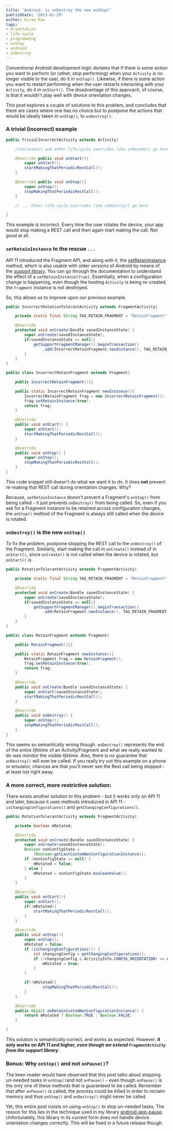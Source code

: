 ```yaml
--- 
title: 'Android: is onDestroy the new onStop?' 
publishDate: '2013-01-29' 
author: Kiran Rao 
tags: 
- orientation 
- life-cycle 
- programming 
- onStop 
- android 
- onDestroy
---
```


Conventional Android development logic dictates that if there is some
action you want to perform (or rather, stop performing) when your
`Activity` is no longer visible to the user, do it in `onStop()`.
Likewise, if there is some action you want to restart performing when
the user restarts interacting with your `Activity`, do it in
`onStart()`. The disadvantage of this approach, of course, is that it
wouldn't play well with device orientation changes.

This post explores a couple of solutions to this problem, and concludes
that there are cases where one has no choice but to postpone the actions
that would be ideally taken in `onStop()`, to `onDestroy()`.

### A trivial (incorrect) example

```java
public TrivialIncorrectActivity extends Activity{

    //onCreate() and other life-cycle overrides like onResume() go here ...

    @Override public void onStart(){
        super.onStart();
        startMakingThatPeriodicRestCall();
    }

    @Override public void onStop(){
        super.onStop();
        stopMakingThatPeriodicRestCall();
    }

    // ... Other life-cycle overrides like onDestroy() go here

}
```

This example is incorrect. Every time the user rotates the device, your
app would stop making a REST call and then again start making the call.
Not good at all.

### `setRetainInstance` to the rescue . . .

API 11 introduced the Fragment API, and along with it, the
[setRetainInstance](http://developer.android.com/reference/android/app/Fragment.html#setRetainInstance(boolean))
method, which is also usable with older versions of Android by means of
the [support
library](http://developer.android.com/tools/extras/support-library.html).
You can go through the documentation to understand the effect of a
`setRetainInstance(true)`. Essentially, when a configuration change is
happening, even though the hosting `Activity` is being re-created, the
`Fragment` instance is not destroyed.

So, this allows us to improve upon our previous example.

```java
public IncorrectRotationTolerantActivity extends FragmentActivity{

    private static final String TAG_RETAIN_FRAGMENT = "RetainFragment";

    @Override
    protected void onCreate(Bundle savedInstanceState) {
        super.onCreate(savedInstanceState);
        if(savedInstanceState == null){
            getSupportFragmentManager().beginTransaction()
                .add(IncorrectRetainFragment.newInstance(), TAG_RETAIN_FRAGMENT).commit();
        }
    }
}

public class IncorrectRetainFragment extends Fragment{

    public IncorrectRetainFragment(){}

    public static IncorrectRetainFragment newInstance(){
        IncorrectRetainFragment frag = new IncorrectRetainFragment();
        frag.setRetainInstance(true);
        return frag;
    }

    @Override
    public void onStart() {
        super.onStart();
        startMakingThatPeriodicRestCall();
    }

    @Override
    public void onStop() {
        super.onStop();
        stopMakingThatPeriodicRestCall();
    }
}
```

This code snippet still doesn't do what we want it to do. It does
**not** prevent re-making that REST call during orientation changes.
Why?

Because, `setRetainInstance` doesn't prevent a Fragment's `onStop()`
from being called - it just prevents `onDestroy()` from being called.
So, even if you ask for a Fragment instance to be retained across
configuration changes, the `onStop()` method of the Fragment is always
still called when the device is rotated.

### `onDestroy()` is the new `onStop()`

To fix the problem, postpone stopping the REST call to the `onDestroy()`
of the Fragment. Similarly, start making the call in `onCreate()`
instead of in `onStart()`, since `onCreate()` is not called when the
device is rotated, but `onStart()` is.

```java
public RotationTolerantActivity extends FragmentActivity{

    private static final String TAG_RETAIN_FRAGMENT = "RetainFragment";

    @Override
    protected void onCreate(Bundle savedInstanceState) {
        super.onCreate(savedInstanceState);
        if(savedInstanceState == null){
            getSupportFragmentManager().beginTransaction()
                .add(RetainFragment.newInstance(), TAG_RETAIN_FRAGMENT).commit();
        }
    }
}

public class RetainFragment extends Fragment{

    public RetainFragment(){}

    public static RetainFragment newInstance(){
        RetainFragment frag = new RetainFragment();
        frag.setRetainInstance(true);
        return frag;
    }

    @Override
    public void onCreate(Bundle savedInstanceState) {
        super.onStart(savedInstanceState);
        startMakingThatPeriodicRestCall();
    }

    @Override
    public void onDestroy() {
        super.onStop();
        stopMakingThatPeriodicRestCall();
    }
}
```

This seems so semantically wrong though. `onDestroy()` represents the
end of the *entire lifetime* of an Activity/Fragment and what we really
wanted to do was monitor the *visible lifetime*. Also, there is no
guarantee that `onDestroy()` will ever be called. If you really try out
this example on a phone or emulator, chances are that you'll never see
the Rest call being stopped - at least not right away.

### A more correct, more restrictive solution:

There exists another solution to this problem - but it works only on API
11 and later, because it uses methods introduced in API 11 -
`isChangingConfigurations()` and `getChangingConfigurations()`.

```java
public RotationTolerantActivity extends FragmentActivity{

    private boolean mRotated;

    @Override
    protected void onCreate(Bundle savedInstanceState) {
        super.onCreate(savedInstanceState);
        Boolean nonConfigState =
            (Boolean)getLastCustomNonConfigurationInstance();
        if (nonConfigState == null) {
            mRotated = false;
        } else {
            mRotated = nonConfigState.booleanValue();
        }
    }

    @Override 
    public void onStart(){
        super.onStart();
        if(!mRotated){
            startMakingThatPeriodicRestCall();
        }
    }

    @Override
    public void onStop(){
        super.onStop();
        mRotated = false;
        if (isChangingConfigurations()) {
            int changingConfig = getChangingConfigurations();
            if ((changingConfig & ActivityInfo.CONFIG_ORIENTATION) == ActivityInfo.CONFIG_ORIENTATION) {
                mRotated = true;
            }
        }

        if(!mRotated){
                stopMakingThatPeriodicRestCall();
        }
    }

    @Override
    public Object onRetainCustomNonConfigurationInstance() {
        return mRotated ? Boolean.TRUE : Boolean.FALSE;
    }

}
```

This solution is semantically correct, and works as expected. However,
**it only works on API 11 and higher, *even though we extend
`FragmentActivity` from the support library*** .

### Bonus: Why `onStop()` and not `onPause()`?

The keen reader would have observed that this post talks about stopping
un-needed tasks in `onStop()`and not `onPause()` - even though
`onPause()` is the only one of these methods that is guaranteed to be
called. Remember that after `onPause()` is called, the process could be
killed in order to reclaim memory and thus `onStop()` and `onDestroy()`
might never be called.

Yet, this entire post insists on using `onStop()` to stop un-needed
tasks. The reason for this lies in the technique used in my library
[android-app-pause](https://github.com/curioustechizen/android-app-pause).
Unfortunately, this library in its current form does not handle device
orientation changes correctly. This will be fixed in a future release
though.

